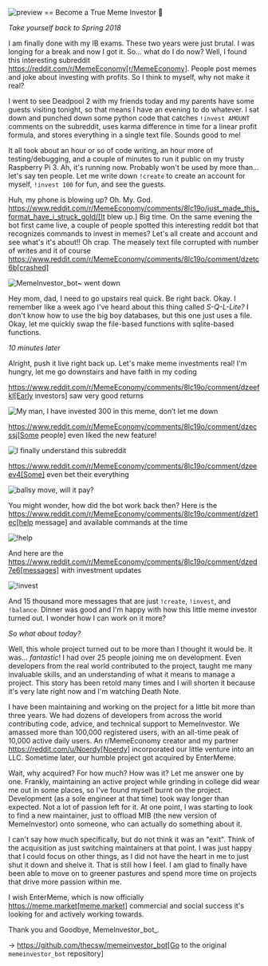 ![preview](./preview.png)
== Become a True Meme Investor 💸

_Take yourself back to Spring 2018_

I am finally done with my IB exams. These two years were just brutal. I
was longing for a break and now I got it. So… what do I do now? Well, I
found this interesting subreddit
https://reddit.com/r/MemeEconomy[r/MemeEconomy]. People post memes and
joke about investing with profits. So I think to myself, why not make it
real?

I went to see Deadpool 2 with my friends today and my parents have some
guests visiting tonight, so that means I have an evening to do whatever.
I sat down and punched down some python code that catches
`!invest AMOUNT` comments on the subreddit, uses karma difference in
time for a linear profit formula, and stores everything in a single text
file. Sounds good to me!

It all took about an hour or so of code writing, an hour more of
testing/debugging, and a couple of minutes to run it public on my trusty
Raspberry Pi 3. Ah, it's running now. Probably won't be used by more
than… let's say ten people. Let me write down `!create` to create an
account for myself, `!invest 100` for fun, and see the guests.

Huh, my phone is blowing up? Oh. My. God.
https://www.reddit.com/r/MemeEconomy/comments/8lc19o/just_made_this_format_have_i_struck_gold/[It
blew up.] Big time. On the same evening the bot first came live, a
couple of people spotted this interesting reddit bot that recognizes
commands to invest in memes? Let's all create and account and see what's
it's about!! Oh crap. The measely text file corrupted with number of
writes and it of course
https://www.reddit.com/r/MemeEconomy/comments/8lc19o/comment/dzetc6b[crashed]

![MemeInvestor_bot~ went down](create.png)

Hey mom, dad, I need to go upstairs real quick. Be right back. Okay. I
remember like a week ago I've heard about this thing called
_S-Q-L-Lite?_ I don't know how to use the big boy databases, but this
one just uses a file. Okay, let me quickly swap the file-based functions
with sqlite-based functions.

_10 minutes later_

Alright, push it live right back up. Let's make meme investments real!
I'm hungry, let me go downstairs and have faith in my coding

https://www.reddit.com/r/MemeEconomy/comments/8lc19o/comment/dzeefkl[Early
investors] saw very good returns

![My man, I have invested 300 in this meme, don’t let me down](300.png)

https://www.reddit.com/r/MemeEconomy/comments/8lc19o/comment/dzecssj[Some
people] even liked the new feature!

![I finally understand this subreddit](invest.png)

https://www.reddit.com/r/MemeEconomy/comments/8lc19o/comment/dzeeev4[Some]
even bet their everything

![ballsy move, will it pay?](fullinvest.png)

You might wonder, how did the bot work back then? Here is the
https://www.reddit.com/r/MemeEconomy/comments/8lc19o/comment/dzet1ec[help
message] and available commands at the time

![!help](help.png)

And here are the
https://www.reddit.com/r/MemeEconomy/comments/8lc19o/comment/dzed7e6[messages]
with investment updates

![!invest](update.png)

And 15 thousand more messages that are just `!create`, `!invest`, and
`!balance`. Dinner was good and I'm happy with how this little meme
investor turned out. I wonder how I can work on it more?

_So what about today?_

Well, this whole project turned out to be more than I thought it would
be. It was… *fantastic*! I had over 25 people joining me on development.
Even developers from the real world contributed to the project, taught
me many invaluable skills, and an understanding of what it means to
manage a project. This story has been retold many times and I will
shorten it because it's very late right now and I'm watching Death Note.

I have been maintaining and working on the project for a little bit more
than three years. We had dozens of developers from across the world
contributing code, advice, and technical support to MemeInvestor. We
amassed more than 100,000 registered users, with an all-time peak of
10,000 active daily users. An r/MemeEconomy creator and my partner
https://reddit.com/u/Noerdy[Noerdy] incorporated our little venture into
an LLC. Sometime later, our humble project got acquired by EnterMeme.

Wait, why acquired? For how much? How was it? Let me answer one by one.
Frankly, maintaining an active project while grinding in college did
wear me out in some places, so I've found myself burnt on the project.
Development (as a sole engineer at that time) took way longer than
expected. Not a lot of passion left for it. At one point, I was starting
to look to find a new maintainer, just to offload MIB (the new version
of MemeInvestor) onto someone, who can actually do something about it.

I can't say how much specifically, but do not think it was an "exit".
Think of the acquisition as just switching maintainers at that point. I
was just happy that I could focus on other things, as I did not have the
heart in me to just shut it down and shelve it. That is still how I
feel. I am glad to finally have been able to move on to greener pastures
and spend more time on projects that drive more passion within me.

I wish EnterMeme, which is now officially
https://meme.market[meme.market] commercial and social success it's
looking for and actively working towards.

Thank you and Goodbye, MemeInvestor_bot_.

-> https://github.com/thecsw/memeinvestor_bot[Go to the original
`memeinvestor_bot` repository]
